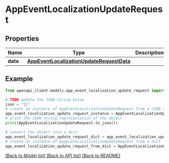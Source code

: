 # AppEventLocalizationUpdateRequest


## Properties

Name | Type | Description | Notes
------------ | ------------- | ------------- | -------------
**data** | [**AppEventLocalizationUpdateRequestData**](AppEventLocalizationUpdateRequestData.md) |  | 

## Example

```python
from openapi_client.models.app_event_localization_update_request import AppEventLocalizationUpdateRequest

# TODO update the JSON string below
json = "{}"
# create an instance of AppEventLocalizationUpdateRequest from a JSON string
app_event_localization_update_request_instance = AppEventLocalizationUpdateRequest.from_json(json)
# print the JSON string representation of the object
print(AppEventLocalizationUpdateRequest.to_json())

# convert the object into a dict
app_event_localization_update_request_dict = app_event_localization_update_request_instance.to_dict()
# create an instance of AppEventLocalizationUpdateRequest from a dict
app_event_localization_update_request_from_dict = AppEventLocalizationUpdateRequest.from_dict(app_event_localization_update_request_dict)
```
[[Back to Model list]](../README.md#documentation-for-models) [[Back to API list]](../README.md#documentation-for-api-endpoints) [[Back to README]](../README.md)



